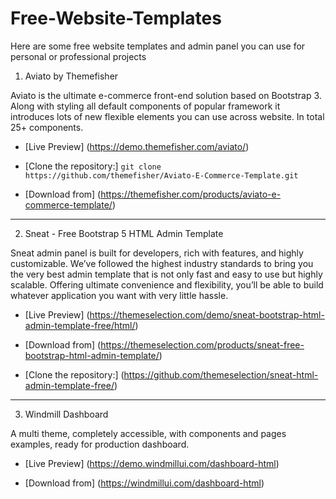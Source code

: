 # Free-Website-Templates
Here are some free website templates and admin panel you can use for personal or professional projects

1. Aviato by Themefisher

Aviato is the ultimate e-commerce front-end solution based on Bootstrap 3. Along with styling all default components of popular framework it introduces lots of new flexible elements you can use across website. In total 25+ components.

* [Live Preview]
(https://demo.themefisher.com/aviato/)

* [Clone the repository:]
`git clone https://github.com/themefisher/Aviato-E-Commerce-Template.git`

* [Download from]
(https://themefisher.com/products/aviato-e-commerce-template/)

------

2. Sneat - Free Bootstrap 5 HTML Admin Template

Sneat admin panel is built for developers, rich with features, and highly customizable. We’ve followed the highest industry standards to bring you the very best admin template that is not only fast and easy to use but highly scalable. Offering ultimate convenience and flexibility, you’ll be able to build whatever application you want with very little hassle.

* [Live Preview]
(https://themeselection.com/demo/sneat-bootstrap-html-admin-template-free/html/)

* [Download from]
(https://themeselection.com/products/sneat-free-bootstrap-html-admin-template/)

* [Clone the repository:]
(https://github.com/themeselection/sneat-html-admin-template-free/)


------

3. Windmill Dashboard

A multi theme, completely accessible, with components and pages examples, ready for production dashboard.

* [Live Preview]
(https://demo.windmillui.com/dashboard-html)

* [Download from]
(https://windmillui.com/dashboard-html)
